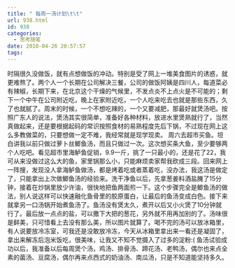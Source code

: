 ```yaml
---
title: " 每周一汤计划\t\t"
url: 938.html
id: 938
categories:
  - 思考随笔
date: 2010-04-26 20:57:57
tags:
---
```


时隔很久没做饭，就有点想做饭的冲动。特别是受了网上一堆美食图片的诱惑，就更难熬了。两个人一个长期在公司解决三餐，公司的做饭阿姨是四川人，每道菜必有辣椒，长期下来，在北京这个干燥的气候里，不发点炎不上点火是不可能的；剩下一个中午在公司附近吃，晚上在家附近吃，一个人吃来吃去也就是那些东西，久了也就腻了。周末的时候，一个不想吃辣的，一个又要减肥，那最好就煲汤吧。按照广东人的说法，煲汤其实很简单，准备好各种材料，放进水里煲熟就行了，当然真做起来，还是要根据起码的常识按照食材的易熟程度先后下锅，不过现在网上这么多教做菜的，只要想做一定不难，我经常就是现学现卖。 周六去超市买鱼。坦白讲我以前只做过萝卜丝鲫鱼汤，而且只做过一次。这次想买条大鱼，至少要够两个人吃吧。看见超市里海鲈鱼促销，9.9一斤，挑了一只最小的，还是花了22，我可从来没做过这么大的鱼，家里锅那么小，只能麻烦卖家帮我砍成三段。回来网上一阵搜，发现没人拿海鲈鱼做汤，都是烤着吃或者蒸着吃，没办法，我这汤是做定了，只能拿出上次做鲫鱼汤的经验来。洗干净鱼以后，先拿葱姜料酒盐腌了15分钟，接着在炒锅里放少许油，很快地把鱼两面煎一下。这个步骤完全是鲫鱼汤的做法，别人说这样可以快速融化鱼骨里的胶原蛋白，让最后的鱼汤变成白色。接下来就拿另一口汤锅开始煮鱼汤了。鱼汤没有煲太久，煮开以后又小火煲了10分钟就行了。最后放一点点的盐，可以撒下大把的葱花，另外就不用再加别的了。汤味很是鲜美，只可惜看上去没有那么美，所以图片就算了。喝不完的汤可以放冰箱里，有人说要放冷冻室，可我还是没敢放冷冻，今天从冰箱里拿出来一看还是凝固了，拿出来解冻后泡米饭吃，很美味，让我又不知不觉摄入了过多的淀粉:( 鱼汤试验成功以后，我准备以后每周煲个汤，鸡汤、排骨汤、蹄花汤、老鸭汤，偶尔也来点全素的菌汤、豆腐汤，偶尔再来点西式的奶油汤、南瓜汤，只是不知道能坚持多久。